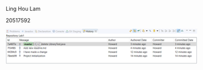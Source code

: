 Ling Hou Lam

20517592

![image](https://github.com/HowardLing2119/comp3111-demo-lab1/blob/master/screencap.png)